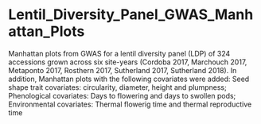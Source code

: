 # Lentil_Diversity_Panel_GWAS_Manhattan_Plots
Manhattan plots from GWAS for a lentil diversity panel (LDP) of 324 accessions grown across six site-years (Cordoba 2017, Marchouch 2017, 
Metaponto 2017, Rosthern 2017, Sutherland 2017, Sutherland 2018). In addition, Manhattan plots with the following covariates were added: 
Seed shape trait covariates: circularity, diameter, height and plumpness; Phenological covariates: Days to flowering and days to swollen pods;
Environmental covariates: Thermal flowerig time and thermal reproductive time

